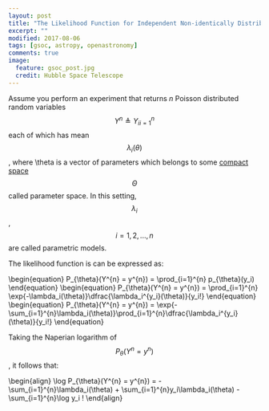 ```yaml
---
layout: post
title: "The Likelihood Function for Independent Non-identically Distributed Poisson Measurements"
excerpt: ""
modified: 2017-08-06
tags: [gsoc, astropy, openastronomy]
comments: true
image:
  feature: gsoc_post.jpg
  credit: Hubble Space Telescope
---
```


Assume you perform an experiment that returns $n$ Poisson distributed random variables $$Y^{n}
\triangleq {Y_i}_{i=1}^{n}$$ each of which has mean $$\lambda_i(\theta)$$, where
\theta is a vector of parameters which belongs to some [compact space](https://en.wikipedia.org/wiki/Compact_space)
$$\Theta$$ called parameter space.
In this setting, $$\lambda_i$$, $$i=1, 2, ..., n$$ are called parametric models.

The likelihood function is can be expressed as:

\begin{equation}
P_{\theta}(Y^{n} = y^{n}) = \prod_{i=1}^{n} p_{\theta}(y_i)
\end{equation}
\begin{equation}
P_{\theta}(Y^{n} = y^{n}) = \prod_{i=1}^{n} \exp{-\lambda_i(\theta)}\dfrac{\lambda_i^{y_i}(\theta)}{y_i!}
\end{equation}
\begin{equation}
P_{\theta}(Y^{n} = y^{n}) = \exp{-\sum_{i=1}^{n}\lambda_i(\theta)}\prod_{i=1}^{n}\dfrac{\lambda_i^{y_i}(\theta)}{y_i!}
\end{equation}

Taking the Naperian logarithm of $$P_{\theta}(Y^{n} = y^{n})$$, it follows that:

\begin{align}
\log P_{\theta}(Y^{n} = y^{n}) = - \sum_{i=1}^{n}\lambda_i(\theta) + \sum_{i=1}^{n}y_i\lambda_i(\theta) - \sum_{i=1}^{n}\log y_i !
\end{align}
